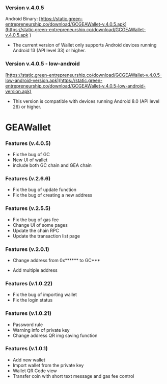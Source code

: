 ### Version v.4.0.5
Android Binary:
[https://static.green-entrepreneurship.co/download/GCGEAWallet-v.4.0.5.apk](https://static.green-entrepreneurship.co/download/GCGEAWallet-v.4.0.5.apk )
- The current version of Wallet only supports Android devices running Android 13 (API level 33) or higher.
### Version v.4.0.5 - low-android
[https://static.green-entrepreneurship.co/download/GCGEAWallet-v.4.0.5-low-android-version.apk](https://static.green-entrepreneurship.co/download/GCGEAWallet-v.4.0.5-low-android-version.apk)
- This version is compatible with devices running Android 8.0 (API level 26) or higher.
# GEAWallet
### Features (v.4.0.5)
- Fix the bug of GC
- New UI of wallet
- include both GC chain and GEA chain

### Features (v.2.6.6)
- Fix the bug of update function
- Fix the bug of creating a new address

### Features (v.2.5.5)
- Fix the bug of gas fee
- Change UI of some pages
- Update the chain RPC
- Update the transaction list page   

### Features (v.2.0.1)
- Change address from 0x****** to GC***

- Add multiple address 

### Features (v.1.0.22)
- Fix the bug of importing wallet
- Fix the login status 

### Features (v.1.0.21)
- Password rule
- Warning info of private key
- Change address QR img saving function

### Features (v.1.0.1)
- Add new wallet
- Import wallet from the private key
- Wallet QR Code view
- Transfer coin with short text message and gas fee control
